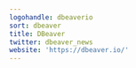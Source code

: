 ```yaml
---
logohandle: dbeaverio
sort: dbeaver
title: DBeaver
twitter: dbeaver_news
website: 'https://dbeaver.io/'
---
```

